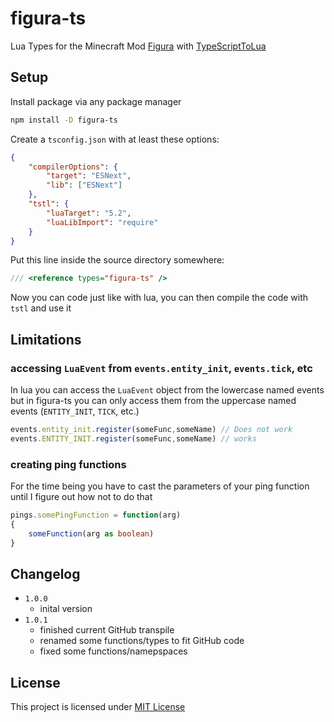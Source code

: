 # figura-ts

Lua Types for the Minecraft Mod [Figura](https://figuramc.org/) with [TypeScriptToLua](https://typescripttolua.github.io/)

## Setup

Install package via any package manager

```sh
npm install -D figura-ts
```

Create a `tsconfig.json` with at least these options:

```json
{
    "compilerOptions": {
        "target": "ESNext",
        "lib": ["ESNext"]
    },
    "tstl": {
        "luaTarget": "5.2",
        "luaLibImport": "require"
    }
}
```

Put this line inside the source directory somewhere:

```typescript
/// <reference types="figura-ts" />
```

Now you can code just like with lua, you can then compile the code with `tstl` and use it

## Limitations

### accessing `LuaEvent` from `events.entity_init`, `events.tick`, etc

In lua you can access the `LuaEvent` object from the lowercase named events but in figura-ts you can only access them from the uppercase named events (`ENTITY_INIT`, `TICK`, etc.)

```typescript
events.entity_init.register(someFunc,someName) // Does not work
events.ENTITY_INIT.register(someFunc,someName) // works
```

### creating ping functions

For the time being you have to cast the parameters of your ping function until I figure out how not to do that

```typescript
pings.somePingFunction = function(arg)
{
    someFunction(arg as boolean)
}
```

## Changelog

- `1.0.0`
  - inital version
- `1.0.1`
  - finished current GitHub transpile
  - renamed some functions/types to fit GitHub code
  - fixed some functions/namepspaces

## License

This project is licensed under [MIT License](./LICENSE)
